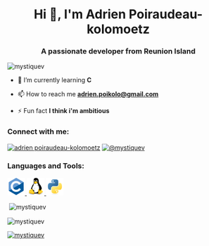 <h1 align="center">Hi 👋, I'm Adrien Poiraudeau-kolomoetz</h1>
<h3 align="center">A passionate developer from Reunion Island</h3>

<p align="left"> <img src="https://komarev.com/ghpvc/?username=mystiquev&label=Profile%20views&color=0e75b6&style=flat" alt="mystiquev" /> </p>

- 🌱 I’m currently learning **C**

- 📫 How to reach me **adrien.poikolo@gmail.com**

- ⚡ Fun fact **I think i'm ambitious**

<h3 align="left">Connect with me:</h3>
<p align="left">
<a href="https://linkedin.com/in/adrien poiraudeau-kolomoetz" target="blank"><img align="center" src="https://raw.githubusercontent.com/rahuldkjain/github-profile-readme-generator/master/src/images/icons/Social/linked-in-alt.svg" alt="adrien poiraudeau-kolomoetz" height="30" width="40" /></a>
<a href="https://www.youtube.com/c/@mystiquev" target="blank"><img align="center" src="https://raw.githubusercontent.com/rahuldkjain/github-profile-readme-generator/master/src/images/icons/Social/youtube.svg" alt="@mystiquev" height="30" width="40" /></a>
</p>

<h3 align="left">Languages and Tools:</h3>
<p align="left"> <a href="https://www.cprogramming.com/" target="_blank" rel="noreferrer"> <img src="https://raw.githubusercontent.com/devicons/devicon/master/icons/c/c-original.svg" alt="c" width="40" height="40"/> </a> <a href="https://www.linux.org/" target="_blank" rel="noreferrer"> <img src="https://raw.githubusercontent.com/devicons/devicon/master/icons/linux/linux-original.svg" alt="linux" width="40" height="40"/> </a> <a href="https://www.python.org" target="_blank" rel="noreferrer"> <img src="https://raw.githubusercontent.com/devicons/devicon/master/icons/python/python-original.svg" alt="python" width="40" height="40"/> </a> </p>

<p>&nbsp;<img align="center" src="https://github-readme-stats.vercel.app/api?username=mystiquev&show_icons=true&locale=en" alt="mystiquev" /></p>

<p><img align="center" src="https://github-readme-streak-stats.herokuapp.com/?user=mystiquev&theme=dark" alt="mystiquev" /></p>

<p align="left"> <a href="https://github.com/ryo-ma/github-profile-trophy"><img src="https://github-profile-trophy.vercel.app/?username=mystiquev" alt="mystiquev" /></a> </p>
